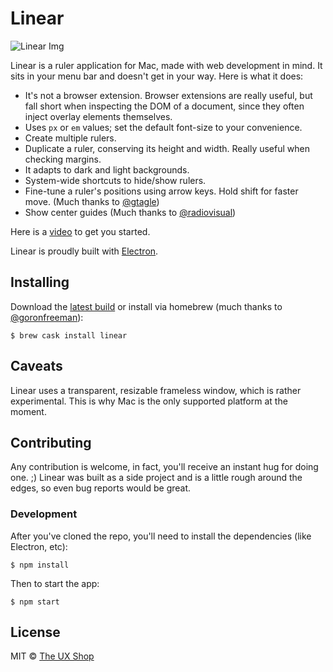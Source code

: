 # Linear

![Linear Img](http://mikaa123.github.io/linear-website/images/screenshot.png)

Linear is a ruler application for Mac, made with web development in mind.
It sits in your menu bar and doesn't get in your way. Here is what it does:

* It's not a browser extension. Browser extensions are really useful, but fall
short when inspecting the DOM of a document, since they often inject overlay
elements themselves.
* Uses `px` or `em` values; set the default font-size to your convenience.
* Create multiple rulers.
* Duplicate a ruler, conserving its height and width. Really useful when checking
margins.
* It adapts to dark and light backgrounds.
* System-wide shortcuts to hide/show rulers.
* Fine-tune a ruler's positions using arrow keys. Hold shift for faster move. (Much thanks to [@gtagle](https://github.com/gtagle))
* Show center guides (Much thanks to [@radiovisual](https://github.com/radiovisual))

Here is a [video](https://www.youtube.com/watch?v=VcozN5LwLEw#action=share) to get you started.

Linear is proudly built with [Electron](https://github.com/atom/electron).

## Installing
Download the [latest build](https://github.com/mikaa123/linear/releases) or install via homebrew (much thanks to [@goronfreeman](https://github.com/goronfreeman)):

```
$ brew cask install linear
```

## Caveats
Linear uses a transparent, resizable frameless window, which is rather experimental.
This is why Mac is the only supported platform at the moment.

## Contributing
Any contribution is welcome, in fact, you'll receive an instant hug for doing one. ;)
Linear was built as a side project and is a little rough around the edges, so even bug reports would be great.

### Development
After you've cloned the repo, you'll need to install the dependencies (like Electron, etc):

```
$ npm install
```

Then to start the app:

```
$ npm start
```

## License

MIT © [The UX Shop](http://www.theuxshop.com)
